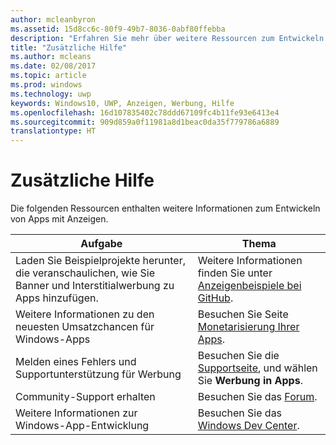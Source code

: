 ```yaml
---
author: mcleanbyron
ms.assetid: 15d8cc6c-80f9-49b7-8036-0abf80ffebba
description: "Erfahren Sie mehr über weitere Ressourcen zum Entwickeln von Apps mit Anzeigen."
title: "Zusätzliche Hilfe"
ms.author: mcleans
ms.date: 02/08/2017
ms.topic: article
ms.prod: windows
ms.technology: uwp
keywords: Windows10, UWP, Anzeigen, Werbung, Hilfe
ms.openlocfilehash: 16d107835402c78ddd67109fc4b11fe93e6413e4
ms.sourcegitcommit: 909d859a0f11981a8d1beac0da35f779786a6889
translationtype: HT
---
```

# <a name="additional-help"></a>Zusätzliche Hilfe




Die folgenden Ressourcen enthalten weitere Informationen zum Entwickeln von Apps mit Anzeigen.

|  Aufgabe    | Thema |               
|----------|-------|
| Laden Sie Beispielprojekte herunter, die veranschaulichen, wie Sie Banner und Interstitialwerbung zu Apps hinzufügen.     |Weitere Informationen finden Sie unter [Anzeigenbeispiele bei GitHub](http://aka.ms/githubads).       |
| Weitere Informationen zu den neuesten Umsatzchancen für Windows-Apps     | Besuchen Sie Seite [Monetarisierung Ihrer Apps](https://developer.microsoft.com/store/monetize).        |
| Melden eines Fehlers und Supportunterstützung für Werbung     | Besuchen Sie die [Supportseite](https://go.microsoft.com/fwlink/p/?LinkId=331508), und wählen Sie **Werbung in Apps**.        |
| Community-Support erhalten     | Besuchen Sie das [Forum](http://go.microsoft.com/fwlink/p/?LinkId=401266).       |
| Weitere Informationen zur Windows-App-Entwicklung     | Besuchen Sie das [Windows Dev Center](https://developer.microsoft.com/windows).        |



 

 

 
